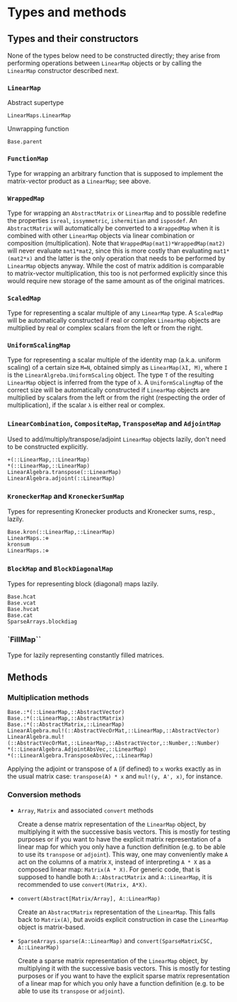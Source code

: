 # Types and methods

## Types and their constructors

None of the types below need to be constructed directly; they arise from
performing operations between `LinearMap` objects or by calling the `LinearMap`
constructor described next.

### `LinearMap`

Abstract supertype

```@docs
LinearMaps.LinearMap
```

Unwrapping function

```@docs
Base.parent
```

### `FunctionMap`

Type for wrapping an arbitrary function that is supposed to implement the
matrix-vector product as a `LinearMap`; see above.

### `WrappedMap`

Type for wrapping an `AbstractMatrix` or `LinearMap` and to possible redefine
the properties `isreal`, `issymmetric`, `ishermitian` and `isposdef`. An
`AbstractMatrix` will automatically be converted to a `WrappedMap` when it is
combined with other `LinearMap` objects via linear combination or
composition (multiplication). Note that `WrappedMap(mat1)*WrappedMap(mat2)`
will never evaluate `mat1*mat2`, since this is more costly than evaluating
`mat1*(mat2*x)` and the latter is the only operation that needs to be performed
by `LinearMap` objects anyway. While the cost of matrix addition is comparable
to matrix-vector multiplication, this too is not performed explicitly since
this would require new storage of the same amount as of the original matrices.

### `ScaledMap`

Type for representing a scalar multiple of any `LinearMap` type. A
`ScaledMap` will be automatically constructed if real or complex `LinearMap`
objects are multiplied by real or complex scalars from the left or from the
right.

### `UniformScalingMap`

Type for representing a scalar multiple of the identity map (a.k.a. uniform
scaling) of a certain size `M=N`, obtained simply as `LinearMap(λI, M)`,
where `I` is the `LinearAlgreba.UniformScaling` object.
The type `T` of the resulting `LinearMap` object is inferred from the type of
`λ`. A `UniformScalingMap` of the correct size will be automatically
constructed if `LinearMap` objects are multiplied by scalars from the left
or from the right (respecting the order of multiplication), if the scalar `λ`
is either real or complex.

### `LinearCombination`, `CompositeMap`, `TransposeMap` and `AdjointMap`

Used to add/multiply/transpose/adjoint `LinearMap` objects lazily, don't need to be constructed explicitly.

```@docs
+(::LinearMap,::LinearMap)
*(::LinearMap,::LinearMap)
LinearAlgebra.transpose(::LinearMap)
LinearAlgebra.adjoint(::LinearMap)
```

### `KroneckerMap` and `KroneckerSumMap`

Types for representing Kronecker products and Kronecker sums, resp., lazily.

```@docs
Base.kron(::LinearMap,::LinearMap)
LinearMaps.:⊗
kronsum
LinearMaps.:⊕
```

### `BlockMap` and `BlockDiagonalMap`

Types for representing block (diagonal) maps lazily.

```@docs
Base.hcat
Base.vcat
Base.hvcat
Base.cat
SparseArrays.blockdiag
```

### `FillMap``

Type for lazily representing constantly filled matrices.

## Methods

### Multiplication methods

```@docs
Base.:*(::LinearMap,::AbstractVector)
Base.:*(::LinearMap,::AbstractMatrix)
Base.:*(::AbstractMatrix,::LinearMap)
LinearAlgebra.mul!(::AbstractVecOrMat,::LinearMap,::AbstractVector)
LinearAlgebra.mul!(::AbstractVecOrMat,::LinearMap,::AbstractVector,::Number,::Number)
*(::LinearAlgebra.AdjointAbsVec,::LinearMap)
*(::LinearAlgebra.TransposeAbsVec,::LinearMap)
```

Applying the adjoint or transpose of `A` (if defined) to `x` works exactly
as in the usual matrix case: `transpose(A) * x` and `mul!(y, A', x)`, for instance.

### Conversion methods

*   `Array`, `Matrix` and associated `convert` methods

    Create a dense matrix representation of the `LinearMap` object, by
    multiplying it with the successive basis vectors. This is mostly for testing
    purposes or if you want to have the explicit matrix representation of a
    linear map for which you only have a function definition (e.g. to be able to
    use its `transpose` or `adjoint`). This way, one may conveniently make `A`
    act on the columns of a matrix `X`, instead of interpreting `A * X` as a
    composed linear map: `Matrix(A * X)`. For generic code, that is supposed to
    handle both `A::AbstractMatrix` and `A::LinearMap`, it is recommended to use
    `convert(Matrix, A*X)`.

*   `convert(Abstract[Matrix/Array], A::LinearMap)`

    Create an `AbstractMatrix` representation of the `LinearMap`. This falls
    back to `Matrix(A)`, but avoids explicit construction in case the `LinearMap`
    object is matrix-based.

*   `SparseArrays.sparse(A::LinearMap)` and `convert(SparseMatrixCSC, A::LinearMap)`

    Create a sparse matrix representation of the `LinearMap` object, by
    multiplying it with the successive basis vectors. This is mostly for testing
    purposes or if you want to have the explicit sparse matrix representation of
    a linear map for which you only have a function definition (e.g. to be able
    to use its `transpose` or `adjoint`).
